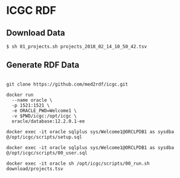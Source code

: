 ICGC RDF
=======================

## Download Data

    $ sh 01_projects.sh projects_2018_02_14_10_50_42.tsv

## Generate RDF Data


```

git clone https://github.com/med2rdf/icgc.git

docker run
  --name oracle \
  -p 1521:1521 \
  -e ORACLE_PWD=Welcome1 \
  -v $PWD/icgc:/opt/icgc \
  oracle/database:12.2.0.1-ee

docker exec -it oracle sqlplus sys/Welcome1@ORCLPDB1 as sysdba @/opt/icgc/scripts/setup.sql

docker exec -it oracle sqlplus sys/Welcome1@ORCLPDB1 as sysdba @/opt/icgc/scripts/00_user.sql

docker exec -it oracle sh /opt/icgc/scripts/00_run.sh download/projects.tsv

```
